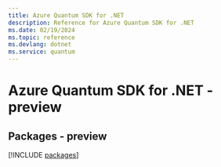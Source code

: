 ```yaml
---
title: Azure Quantum SDK for .NET
description: Reference for Azure Quantum SDK for .NET
ms.date: 02/19/2024
ms.topic: reference
ms.devlang: dotnet
ms.service: quantum
---
```

# Azure Quantum SDK for .NET - preview
## Packages - preview
[!INCLUDE [packages](quantum-index.md)]
